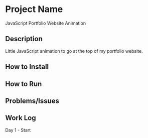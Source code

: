 # Project Name
JavaScript Portfolio Website Animation

## Description
Little JavaScript animation to go at the top of my portfolio website.

## How to Install


## How to Run


## Problems/Issues


## Work Log
Day 1 - Start